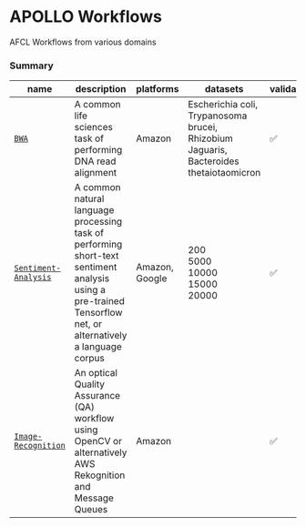 # APOLLO Workflows

AFCL Workflows from various domains

### Summary

name | description | platforms | datasets | validation | metrics
--- | ---- |  ----- | ------  | ----- | -----
[`BWA`](https://github.com/Apollo-Workflows/BWA)  | A common life sciences task of performing DNA read alignment | Amazon |  Escherichia coli, Trypanosoma brucei, Rhizobium Jaguaris, Bacteroides thetaiotaomicron | ✅ | ✅  
[`Sentiment-Analysis`](https://github.com/Apollo-Workflows/Sentiment-Analysis)  | A common natural language processing task of performing short-text sentiment analysis using a pre-trained Tensorflow net, or alternatively a language corpus  | Amazon, Google |  200<br> 5000<br> 10000<br> 15000<br> 20000 |✅  | ✅
[`Image-Recognition`](https://github.com/Apollo-Workflows/Image-Recognition)  | An optical Quality Assurance (QA) workflow using OpenCV or alternatively AWS Rekognition and Message Queues  | Amazon |  | ✅ | -
